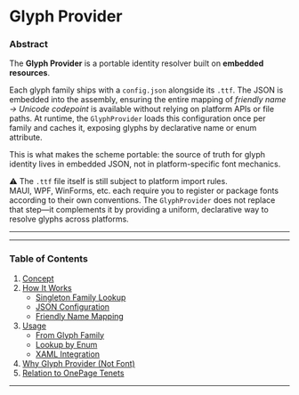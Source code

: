 ﻿# Glyph Provider

### Abstract

The **Glyph Provider** is a portable identity resolver built on **embedded resources**.

Each glyph family ships with a `config.json` alongside its `.ttf`. The JSON is embedded into the assembly, ensuring the entire mapping of *friendly name → Unicode codepoint* is available without relying on platform APIs or file paths. At runtime, the `GlyphProvider` loads this configuration once per family and caches it, exposing glyphs by declarative name or enum attribute.

This is what makes the scheme portable: the source of truth for glyph identity lives in embedded JSON, not in platform-specific font mechanics.

⚠️ The `.ttf` file itself is still subject to platform import rules.  
MAUI, WPF, WinForms, etc. each require you to register or package fonts according to their own conventions. The `GlyphProvider` does not replace that step—it complements it by providing a uniform, declarative way to resolve glyphs across platforms.

---


---

### Table of Contents

1. [Concept](#concept)  
2. [How It Works](#how-it-works)  
   - [Singleton Family Lookup](#singleton-family-lookup)  
   - [JSON Configuration](#json-configuration)  
   - [Friendly Name Mapping](#friendly-name-mapping)  
3. [Usage](#usage)  
   - [From Glyph Family](#from-glyph-family)  
   - [Lookup by Enum](#lookup-by-enum)  
   - [XAML Integration](#xaml-integration)  
4. [Why Glyph Provider (Not Font)](#why-glyph-provider-not-font)  
5. [Relation to OnePage Tenets](#relation-to-onepage-tenets)

---
